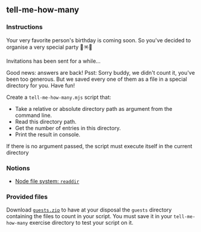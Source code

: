 ## tell-me-how-many

### Instructions

Your very favorite person's birthday is coming soon. So you've decided to
organise a very special party 🥳🪅🎤

Invitations has been sent for a while...

Good news: answers are back! Psst: Sorry buddy, we didn't count it, you've been
too generous. But we saved every one of them as a file in a special directory for
you. Have fun!

Create a `tell-me-how-many.mjs` script that:

- Take a relative or absolute directory path as argument from the command line.
- Read this directory path.
- Get the number of entries in this directory.
- Print the result in console.

If there is no argument passed, the script must execute itself in the current
directory

### Notions

- [Node file system: `readdir`](https://nodejs.org/api/fs.html#fs_fspromises_readdir_path_options)

### Provided files

Download [`guests.zip`](./resources/guests.zip)
to have at your disposal the `guests` directory containing the files to count in
your script. You must save it in your `tell-me-how-many` exercise directory to test
your script on it.
